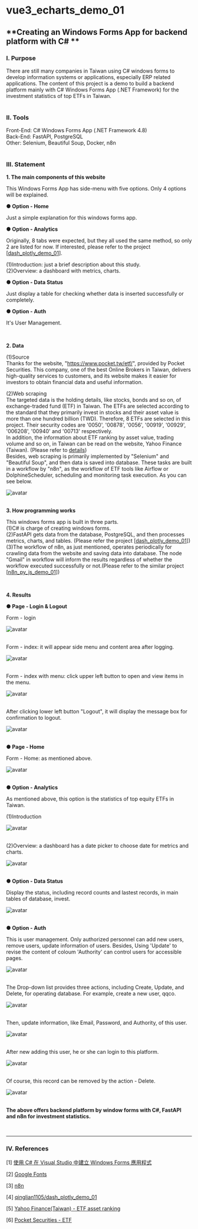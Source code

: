 # **vue3_echarts_demo_01**

## **Creating an Windows Forms App for backend platform with C# **


### **Ⅰ. Purpose** 

 There are still many companies in Taiwan using C# windows forms to develop information systems or applications, especially ERP related applications. The content of this project is a demo to build a backend platform mainly with C# Windows Forms App (.NET Framework) for the investment statistics of top ETFs in Taiwan.<br><br>

### **Ⅱ. Tools**

Front-End: C# Windows Forms App (.NET Framework 4.8) <br> 
Back-End: FastAPI, PostgreSQL <br>
Other: Selenium, Beautiful Soup, Docker, n8n <br>
<br>

### **Ⅲ. Statement**<br>


__1. The main components of this website__ <br>

This Windows Forms App has side-menu with five options. Only 4 options will be explained.<br>

__● Option -  Home__<br>

Just a simple explanation for this windows forms app.<br>

__● Option - Analytics__<br>

Originally, 8 tabs were expected, but they all used the same method, so only 2 are listed for now. If interested, please refer to the project  [[dash_plotly_demo_01](<https://github.com/qinglian1105/dash_plotly_demo_01>)].<br>

(1)Introduction: just a brief description about this study.<br>
(2)Overview: a dashboard with metrics, charts.<br>

__● Option - Data Status__<br>

Just display a table for checking whether data is inserted successfully or completely.<br>

__● Option - Auth__<br>

It's User Management.<br>

<br>


__2. Data__ <br>

(1)Source <br>
Thanks for the website, "https://www.pocket.tw/etf/", provided by Pocket Securities. This company, one of the best Online Brokers in Taiwan, delivers high-quality services to customers, and its website makes it easier for investors to obtain financial data and useful information.<br>

(2)Web scraping<br>
The targeted data is the holding details, like stocks, bonds and so on, of exchange-traded fund (ETF) in Taiwan. The ETFs are selected according to the standard that they primarily invest in stocks and their asset value is more than one hundred billion (TWD). Therefore, 8 ETFs are selected in this project. Their security codes are '0050', '00878', '0056', '00919', '00929', '006208', '00940' and '00713' respectively.<br>
In addition, the information about ETF ranking by asset value, trading volume and so on, in Taiwan can be read on the website, Yahoo Finance (Taiwan). (Please refer to [details](<https://tw.stock.yahoo.com/tw-etf/total-assets>))<br>
Besides, web scraping is primarily implemented by "Selenium" and "Beautiful Soup", and then data is saved into database. These tasks are built in a workflow by "n8n", as the workflow of ETF tools like Airflow or DolphineScheduler, scheduling and monitoring task execution. As you can see below.<br>

![avatar](./README_png/n8n_workflow_etf_crawler.png)
<br><br>

__3. How programming works__ <br>

This windows forms app is built in three parts.<br>
(1)C# is charge of creating windows forms.<br>
(2)FastAPI gets data from the database, PostgreSQL, and then processes metrics, charts, and tables. (Please refer the project  [[dash_plotly_demo_01](<https://github.com/qinglian1105/dash_plotly_demo_01>)])<br>
(3)The workflow of n8n, as just mentioned, operates periodically for crawling data from the website and saving data into database. The node "Gmail" in workflow will inform the results regardless of whether the workflow executed successfully or not.(Please refer to the similar project  [[n8n_py_js_demo_01](<https://github.com/qinglian1105/n8n_py_js_demo_01>)])<br>

<br>


__4. Results__ <br>

__● Page - Login & Logout__ <br>

Form - login<br>

![avatar](./README_png/login.png)
<br><br>

Form - index: it will appear side menu and content area after logging.<br>

![avatar](./README_png/index.png)
<br><br>

Form - index with menu: click upper left button to open and view items in the menu.<br>

![avatar](./README_png/index_with_menu.png)
<br><br>


After clicking lower left button "Logout", it will display the message box for confirmation to logout.<br>

![avatar](./README_png/logout.png)
<br><br>


__● Page - Home__ <br>

Form - Home: as mentioned above.<br>

![avatar](./README_png/home.png)
<br><br>


__● Option - Analytics__ <br>


As mentioned above, this option is the statistics of top equity ETFs in Taiwan.<br>

(1)Introduction<br>

![avatar](./README_png/analytics_introduction.png)
<br><br>

(2)Overview: a dashboard has a date picker to choose date for metrics and charts.<br>

![avatar](./README_png/analytics_overview.png)
<br><br>

__● Option - Data Status__ <br>

Display the status, including record counts and lastest records, in main tables of database, invest. <br>

![avatar](./README_png/data.png)
<br><br>

__● Option - Auth__ <br>

This is user management. Only authorized personnel can add new users, remove users, update information of users. Besides, Using 'Update' to revise the content of coloum 'Authority' can control users for accessible pages. <br>

![avatar](./README_png/auth.png)
<br><br>

The Drop-down list provides three actions, including Create, Update, and Delete, for operating database. For example, create a new user, qqco.

![avatar](./README_png/auth_create.png)
<br><br>

Then, update information, like Email, Password, and Authority, of this user.

![avatar](./README_png/auth_update.png)
<br><br>

After new adding this user, he or she can login to this platform.

![avatar](./README_png/auth_create_login.png)
<br><br>


Of course, this record can be removed by the action - Delete.

![avatar](./README_png/auth_delete.png)
<br><br>


__The above offers backend platform by window forms with C#, FastAPI and n8n for investment statistics.__ <br>

<br>

---

### **Ⅳ. References**

[1] [使用 C# 在 Visual Studio 中建立 Windows Forms 應用程式](<https://learn.microsoft.com/zh-tw/visualstudio/ide/create-csharp-winform-visual-studio?view=vs-2022>)

[2] [Google Fonts](<https://fonts.google.com/>)

[3] [n8n](<https://n8n.io/>)

[4] [qinglian1105/dash_plotly_demo_01](<https://github.com/qinglian1105/dash_plotly_demo_01>)

[5] [Yahoo Finance(Taiwan) - ETF asset ranking](<https://tw.stock.yahoo.com/tw-etf/total-assets>)

[6] [Pocket Securities - ETF](<https://www.pocket.tw/etf/>)

